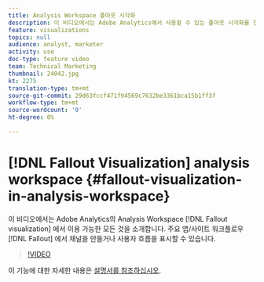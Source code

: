 ```yaml
---
title: Analysis Workspace 폴아웃 시각화
description: 이 비디오에서는 Adobe Analytics에서 사용할 수 있는 폴아웃 시각화를 안내합니다. 폴아웃을 사용하여 주요 앱/사이트 워크플로우에서 채널을 만들거나 사용자 흐름을 표시할 수 있습니다.
feature: visualizations
topics: null
audience: analyst, marketer
activity: use
doc-type: feature video
team: Technical Marketing
thumbnail: 24042.jpg
kt: 2275
translation-type: tm+mt
source-git-commit: 29d63fccf471f94569c7632be3361bca15b1ff3f
workflow-type: tm+mt
source-wordcount: '0'
ht-degree: 0%

---
```



# [!DNL Fallout Visualization] analysis workspace {#fallout-visualization-in-analysis-workspace}

이 비디오에서는 Adobe Analytics의 Analysis Workspace [!DNL Fallout visualization] 에서 이용 가능한 모든 것을 소개합니다. 주요 앱/사이트 워크플로우 [!DNL Fallout] 에서 채널을 만들거나 사용자 흐름을 표시할 수 있습니다.

>[!VIDEO](https://video.tv.adobe.com/v/24042/?quality=12)

이 기능에 대한 자세한 내용은 [설명서를 참조하십시오](https://marketing.adobe.com/resources/help/ko_KR/analytics/analysis-workspace/fallout_flow.html).